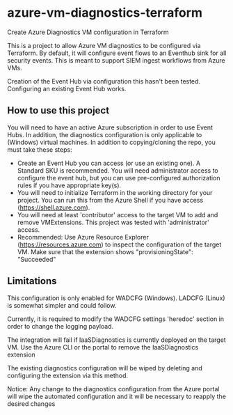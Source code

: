 # azure-vm-diagnostics-terraform
Create Azure Diagnostics VM configuration in Terraform

This is a project to allow Azure VM diagnostics to be configured via Terraform. By default, it will configure event flows to an Eventhub sink for all security events. This is meant to support SIEM ingest workflows from Azure VMs.

Creation of the Event Hub via configuration this hasn't been tested. Configuring an existing Event Hub works.

## How to use this project
You will need to have an active Azure subscription in order to use Event Hubs. In addition, the diagnostics configuration is only applicable to (Windows) virtual machines.
In addition to copying/cloning the repo, you must take these steps:
- Create an Event Hub you can access (or use an existing one). A Standard SKU is recommended. You will need administrator access to configure the event hub, but you can use pre-configured authorization rules if you have appropriate key(s).
- You will need to initialize Terraform in the working directory for your project. You can run this from the Azure Shell if you have access (https://shell.azure.com).
- You will need at least 'contributor' access to the target VM to add and remove VMExtensions. This project was tested with 'administrator' access.
- Recommended: Use Azure Resource Explorer (https://resources.azure.com) to inspect the configuration of the target VM. Make sure that the extension shows "provisioningState": "Succeeded"
## Limitations
This configuration is only enabled for WADCFG (Windows). LADCFG (Linux) is somewhat simpler and could follow.

Currently, it is required to modify the WADCFG settings 'heredoc' section in order to change the logging payload. 

The integration will fail if IaaSDiagnostics is currently deployed on the target VM. Use the Azure CLI or the portal to remove the IaaSDiagnostics extension

The existing diagnostics configuration will be wiped by deleting and configuring the extension via this method.

Notice: Any change to the diagnostics configuration from the Azure portal will wipe the automated configuration and it will be necessary to reapply the desired changes
